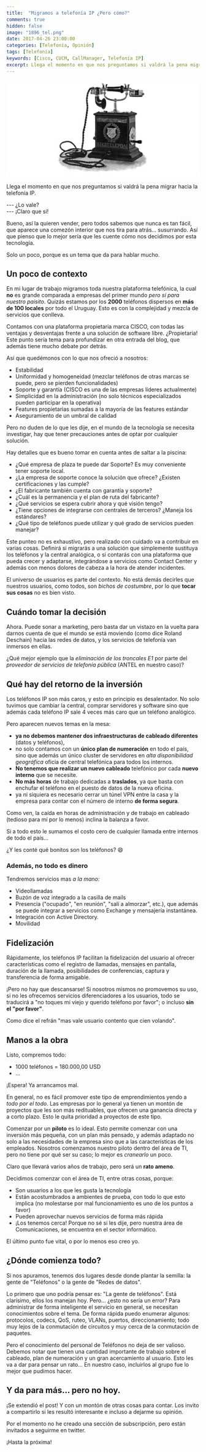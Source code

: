 ```yaml
---
title:  "Migramos a telefonía IP ¿Pero cómo?"
comments: true
hidden: false
image: "1896_tel.png"
date: 2017-04-26 23:00:00
categories: [Telefonía, Opinión]
tags: [Telefonía]
keywords: [Cisco, CUCM, CallManager, Telefonía IP]
excerpt: Llega el momento en que nos preguntamos si valdrá la pena migrar hacia la telefonía IP. Les contaré cómo lo hicimos nosotros y algunos detalles que viene bien ir pensando.
---
```

![](/images/posts/1896_tel.png)
<!-- <img src="/images/posts/1896_telephone.jpg" style="float: right;"  width="300">-->
Llega el momento en que nos preguntamos si valdrá la pena migrar hacia la telefonía IP.

--- ¿Lo vale?  
--- ¡Claro que si!  

Bueno, así la quieren vender, pero todos sabemos que nunca es tan fácil, que aparece una comezón interior que nos tira para atrás... susurrando. Así que pienso que lo mejor sería que les cuente cómo nos decidimos por esta tecnología.

Solo un poco, porque es un tema que da para hablar mucho.

## Un poco de contexto
En mi lugar de trabajo migramos toda nuestra plataforma telefónica, la cual **no** es grande comparada a empresas del primer mundo _pero sí para nuestro paisito_. Quizás estamos por los **2000** teléfonos dispersos en **más de 100 locales** por todo el Uruguay. Esto es con la complejidad y mezcla de servicios que conlleva.

Contamos con una plataforma propietaria marca CISCO, con todas las ventajas y desventajas frente a una solución de software libre. ¿Propietaria! Este punto sería tema para profundizar en otra entrada del blog, que además tiene mucho debate por detrás.

Así que quedémonos con lo que nos ofreció a nosotros:
* Estabilidad
* Uniformidad y homogeneidad (mezclar teléfonos de otras marcas se puede, pero se pierden funcionalidades)
* Soporte y garantía (CISCO es una de las empresas líderes actualmente)
* Simplicidad en la administración (no solo técnicos especializados pueden participar en la operativa)
* Features propietarias sumadas a la mayoría de las features estándar
* Aseguramiento de un umbral de calidad

Pero no duden de lo que les dije, en el mundo de la tecnología se necesita investigar, hay que tener precauciones antes de optar por cualquier solución.

Hay detalles que es bueno tomar en cuenta antes de saltar a la piscina:
* ¿Qué empresa de plaza te puede dar Soporte? Es muy conveniente tener soporte local.
* ¿La empresa de soporte conoce la solución que ofrece? ¿Existen certificaciones y las cumple?
* ¿El fabricante también cuenta con garantía y soporte?
* ¿Cuál es la permanencia y el plan de ruta del fabricante?
* ¿Qué servicios se espera cubrir ahora y qué visión tengo?
* ¿Tiene opciones de integrarse con centrales de terceros? ¿Maneja los estándares?
* ¿Qué tipo de teléfonos puede utilizar y qué grado de servicios pueden manejar?

Este punteo no es exhaustivo, pero realizado con cuidado va a contribuir en varias cosas. Definirá si migrarás a una solución que simplemente sustituya los teléfonos y la central analógica, o si contarás con una plataforma que pueda crecer y adaptarse, integrándose a servicios como Contact Center y además con menos dolores de cabeza a la hora de atender incidentes.

El universo de usuarios es parte del contexto. No está demás decirles que nuestros usuarios, como todos, son _bichos de costumbre_, por lo que **tocar sus cosas** no es bien visto.

## Cuándo tomar la decisión
Ahora. Puede sonar a marketing, pero basta dar un vistazo en la vuelta para darnos cuenta de que el mundo se está moviendo (como dice Roland Deschain) hacia las redes de datos, y los servicios de telefonía van inmersos en ellas.

¿Qué mejor ejemplo que la _eliminación de los troncales E1_ por parte del _proveedor de servicios de telefonía pública_ (ANTEL en nuestro caso)?

## Qué hay del retorno de la inversión
Los teléfonos IP son más caros, y esto en principio es desalentador. No solo tuvimos que cambiar la central, comprar servidores y software sino que además cada teléfono IP sale 4 veces más caro que un teléfono analógico.

Pero aparecen nuevos temas en la mesa:
* **ya no debemos mantener dos infraestructuras de cableado diferentes** (datos y teléfonos),
* no solo contamos con un **único plan de numeración** en todo el país, sino que además un único cluster de servidores en _alta disponibilidad geográfica_ oficia de central telefónica para todos los internos.
* **No tenemos que realizar un nuevo cableado** telefónico por cada **nuevo interno** que se necesite.
* **No más horas** de trabajo dedicadas a **traslados**, ya que basta con enchufar el teléfono en el puesto de datos de la nueva oficina.
* ya ni siquiera es necesario cerrar un túnel VPN entre la casa y la empresa para contar con el número de interno **de forma segura**.

Como ven, la caída en horas de administración y de trabajo en cableado (tedioso para mí por lo menos) inclina la balanza a favor.

Si a todo esto le sumamos el costo cero de cualquier llamada entre internos de todo el país...

¿Y les conté qué bonitos son los teléfonos? :smile:

### Además, no todo es dinero
Tendremos servicios mas _a la mano:_
* Videollamadas
* Buzón de voz integrado a la casilla de mails
* Presencia ("ocupado", "en reunión", "salí a almorzar", etc.), que además se puede integrar a servicios como Exchange y mensajería instantánea.
* Integración con Active Directory.
* Movilidad

## Fidelización
Rápidamente, los teléfonos IP facilitan la fidelización del usuario al ofrecer características como el registro de llamadas, mensajes en pantalla, duración de la llamada, posibilidades de conferencias, captura y transferencia de forma amigable.

¡Pero no hay que descansarse! Si nosotros mismos no promovemos su uso, si no les ofrecemos servicios diferenciadores a los usuarios, todo se traducirá a "no toques mi viejo y querido teléfono por favor"; o incluso **sin el "por favor"**.

Como dice el refrán "mas vale usuario contento que cien volando".

## Manos a la obra
Listo, compremos todo:
* 1000 teléfonos = 180.000,00 USD
* ...

¡Espera! Ya arrancamos mal.

En general, no es fácil promover este tipo de emprendimientos yendo a _todo por el todo_. Las empresas por lo general ya tienen un montón de proyectos que les son más redituables, que ofrecen una ganancia directa y a corto plazo. Esto le quita prioridad a proyectos de este tipo.

Comenzar por un **piloto** es lo ideal. Esto permite comenzar con una inversión más pequeña, con un plan más pensado, y además adaptado no solo a las necesidades de la empresa sino que a las características de los empleados. Nosotros comenzamos nuestro piloto dentro del área de TI, pero no tiene por qué ser su caso; lo mejor es _cranearlo_ un poco.

Claro que llevará varios años de trabajo, pero será un **rato ameno**.

Decidimos comenzar con el área de TI, entre otras cosas, porque:
* Son usuarios a los que les gusta la tecnología
* Están acostumbrados a ambientes de prueba, con todo lo que esto implica (no molestarse por mal funcionamiento es uno de los puntos a favor)
* Pueden aprovechar nuevos servicios de forma más rápida
* ¡Los tenemos cerca! Porque no sé si les dije, pero nuestra área de Comunicaciones, se encuentra en el sector informático.

El último punto fue vital, o por lo menos eso creo yo.

## ¿Dónde comienza todo?
Si nos apuramos, tenemos dos lugares desde donde plantar la semilla: la gente de "Teléfonos" o la gente de "Redes de datos".

Lo primero que uno podría pensar es: "La gente de teléfonos". Está clarísimo, ellos los manejan hoy. Pero... ¿esto no sería un error? Para administrar de forma inteligente el servicio en general, se necesitan conocimientos sobre el tema. De forma rápida puedo enumerar algunos: protocolos, codecs, QoS, ruteo, VLANs, puertos, direccionamiento; todo muy lejos de la conmutación de circuitos y muy cerca de la conmutación de paquetes.

Pero el conocimiento del personal de Teléfonos no deja de ser valioso. Debemos notar que tienen una cantidad importante de trabajo sobre el cableado, plan de numeración y un gran acercamiento al usuario. Esto les va a dar para pensar un rato... En nuestro caso, incluirlos al grupo fue lo mejor que pudimos hacer.

## Y da para más... pero no hoy.
¡Se extendió el post! Y con un montón de otras cosas para contar. Los invito a compartirlo si les resultó interesante e incluso a dejarme su opinión.

Por el momento no he creado una sección de subscripción, pero están invitados a seguirme en twitter.

¡Hasta la próxima!
